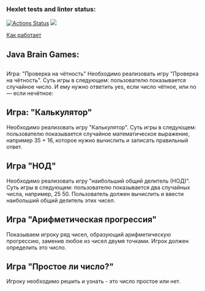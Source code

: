 ### Hexlet tests and linter status:

[![Actions Status](https://github.com/VIIIunknownVIII/java-project-61/actions/workflows/hexlet-check.yml/badge.svg)](https://github.com/VIIIunknownVIII/java-project-61/actions)
<a href="https://codeclimate.com/github/VIIIunknownVIII/java-project-61/maintainability"><img src="https://api.codeclimate.com/v1/badges/1a1e54aa36a24f9272ae/maintainability" /></a>


[Как работает](https://www.youtube.com/watch?v=dQw4w9WgXcQ)
## Java Brain Games:


##
Игра: "Проверка на чётность"
Необходимо реализовать игру "Проверка на чётность". Суть игры в следующем: пользователю показывается случайное число. И ему нужно ответить yes, если число чётное, или no — если нечётное:

## Игра: "Калькулятор"
Необходимо реализовать игру "Калькулятор". Суть игры в следующем: пользователю показывается случайное математическое выражение, например 35 + 16, которое нужно вычислить и записать правильный ответ.

## Игра "НОД"
Необходимо реализовать игру "наибольший общий делитель (НОД)". Суть игры в следующем: пользователю показывается два случайных числа, например, 25 50. Пользователь должен вычислить и ввести наибольший общий делитель этих чисел.

## Игра "Арифметическая прогрессия"
Показываем игроку ряд чисел, образующий арифметическую прогрессию, заменив любое из чисел двумя точками. Игрок должен определить это число.

## Игра "Простое ли число?"
Игроку необходимо решить и узнать - это число простое или нет.



